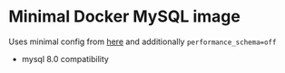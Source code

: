 Minimal Docker MySQL image
===========================

Uses minimal config from [here](http://www.tocker.ca/2014/03/10/configuring-mysql-to-use-minimal-memory.html) and additionally `performance_schema=off`

+ mysql 8.0 compatibility
